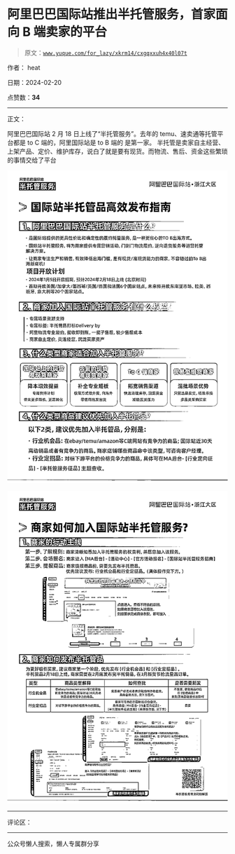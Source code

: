 # 阿里巴巴国际站推出半托管服务，首家面向 B 端卖家的平台

> 原文：[`www.yuque.com/for_lazy/xkrm14/cxgqxxuh4x40l07t`](https://www.yuque.com/for_lazy/xkrm14/cxgqxxuh4x40l07t)

作者： heat

日期：2024-02-20

点赞数：**34**

* * *

正文：

阿里巴巴国际站 2 月 18 日上线了“半托管服务”。去年的 temu、速卖通等托管平台都是 to C 端的，阿里国际站是 to B 端的 是第一家。
半托管是卖家自主经营、上架产品、定价、维护库存，说白了就是要有现货。而物流、售后、资金这些繁琐的事情交给了平台

![](img/572b9c2367614e69b85db8bd73c3582e.png)

![](img/f1d423e9b96a18cfe65dab7c1e23c9a4.png)

* * *

评论区：

* * *

公众号懒人搜索，懒人专属群分享
